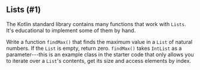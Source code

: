 ## Lists (#1)

The Kotlin standard library contains many functions that work with `Lists`.
It's educational to implement some of them by hand.

Write a function `findMax()` that finds the maximum value in a `List` of
natural numbers. If the `List` is empty, return zero. `findMax()` takes
`IntList` as a parameter---this is an example class in the starter code that
only allows you to iterate over a `List`'s contents, get its size and access
elements by index.